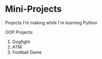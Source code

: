 # Mini-Projects

Projects I'm making while I'm learning Python

OOP Projects:
  1. Dogfight
  2. ATM 
  3. Football Game
